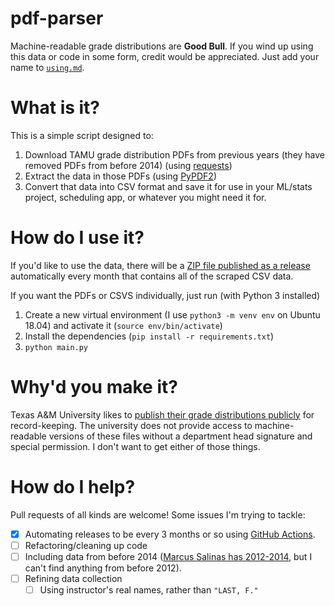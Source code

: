 # pdf-parser
Machine-readable grade distributions are **Good Bull**.
If you wind up using this data or code in some form, credit would be appreciated. 
Just add your name to [`using.md`](using.md).

# What is it?
This is a simple script designed to:
1. Download TAMU grade distribution PDFs from previous years (they have removed PDFs from before 2014) (using [requests](https://github.com/psf/requests))
2. Extract the data in those PDFs (using [PyPDF2](https://pythonhosted.org/PyPDF2/))
3. Convert that data into CSV format and save it for use in your ML/stats project, scheduling app, or whatever you might need it for.

# How do I use it?
If you'd like to use the data, there will be a [ZIP file published as a release](https://github.com/SaltyQuetzals/pdf-parser/releases) automatically every month that contains all of the scraped CSV data.

If you want the PDFs or CSVS individually, just run (with Python 3 installed)

1. Create a new virtual environment (I use `python3 -m venv env` on Ubuntu 18.04) and activate it (`source env/bin/activate`)
2. Install the dependencies (`pip install -r requirements.txt`)
3. `python main.py`



# Why'd you make it?
Texas A&M University likes to [publish their grade distributions publicly](https://web-as.tamu.edu/gradereport/) for record-keeping. 
The university does not provide access to machine-readable versions of these files without a department head signature and special permission.
I don't want to get either of those things.


# How do I help?
Pull requests of all kinds are welcome!
Some issues I'm trying to tackle:

- [X] Automating releases to be every 3 months or so using [GitHub Actions](https://github.com/features/actions).
- [ ] Refactoring/cleaning up code
- [ ] Including data from before 2014 ([Marcus Salinas has 2012-2014](https://drive.google.com/drive/folders/0B6WlnfAGiKk9ZlEwcElEZW9rUE0), but I can't find anything from before 2012).
- [ ] Refining data collection
    - [ ] Using instructor's real names, rather than `"LAST, F."`

